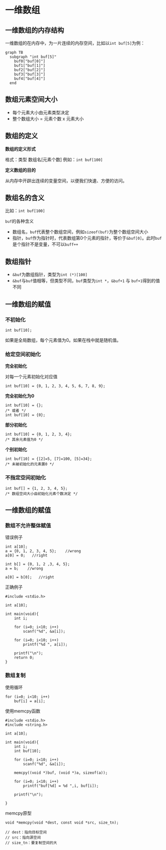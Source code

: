 # 一维数组

## 一维数组的内存结构

一维数组的在内存中，为一片连续的内存空间，比如以`int buf[5]`为例：

```mermaid
graph TB
  subgraph "int buf[5]"
    buf0["buf[0]"]
    buf1["buf[1]"]
    buf2["buf[2]"]
    buf3["buf[3]"]
    buf4["buf[4]"]
  end
```

## 数组元素空间大小

- 每个元素大小由元素类型决定
- 整个数组大小 = 元素个数 x 元素大小

## 数组的定义

**数组的定义形式**

格式：类型 数组名[元素个数]
例如：`int buf[100]`

**定义数组的目的**

从内存中开辟出连续的变量空间，以便我们快速、方便的访问。

## 数组名的含义

比如：`int buf[100]`

`buf`的各种含义

- 数组名，`buf`代表整个数组空间，例如`sizeof(buf)`为整个数组空间大小
- 指针，`buf`作为指针时，代表数组第0个元素的指针，等价于`&buf[0]`。此时`buf`是个指针不是变量，不可以`buff++`

## 数组指针

- `&buf`为数组指针，类型为`int (*)[100]`
- `&buf`与`buf`值相等，但类型不同，`buf`类型为`int *`，`&buf+1` 与 `buf+1`得到的值不同

## 一维数组的赋值

### 不初始化

```
int buf[10];
```
如果是全局数组，每个元素值为0。如果在栈中就是随机值。

### 给定空间初始化

**完全初始化**

对每一个元素初始化对应值

```
int buf[10] = {0, 1, 2, 3, 4, 5, 6, 7, 8, 9};
```

**完全初始化为0**

```
int buf[10] = {};
/* 或者 */
int buf[10] = {0};
```

**部分初始化**

```
int buf[10] = {0, 1, 2, 3, 4};
/* 其余元素值为0 */
```

**个别初始化**

```
int buf[10] = {[2]=5, [7]=100, [5]=34};
/* 未被初始化的元素置0 */
```

### 不指定空间初始化

```
int buf[] = {1, 2, 3, 4, 5};
/* 数组空间大小由初始化元素个数决定 */
```

## 一维数组的赋值

### 数组不允许整体赋值

错误例子

```
int a[10];
a = {0, 1, 2, 3, 4, 5};    //wrong
a[0] = 0;   //right

int b[] = {0, 1, 2 ,3, 4, 5};
a = b;    //wrong

a[0] = b[0];   //right
```

正确例子

```
#include <stdio.h>

int a[10];

int main(void){
    int i;

    for (i=0; i<10; i++)
        scanf("%d", &a[i]);

    for (i=0; i<10; i++)
        printf("%d ", a[i]);

    printf("\n");
    return 0;
}
```

### 数组复制

使用循环

```
for (i=0; i<10; i++)
    buf[i] = a[i];
```

使用memcpy函数

```
#include <stdio.h>
#include <string.h>

int a[10];

int main(void){
    int i;
    int buf[10];

    for (i=0; i<10; i++)
        scanf("%d", &a[i]);

    memcpy((void *)buf, (void *)a, sizeof(a));

    for (i=0; i<10; i++)
        printf("buf[%d] = %d ",i, buf[i]);

    printf("\n");

}
```

memcpy原型

```
void *memcpy(void *dest, const void *src, size_tn);

// dest：指向目标空间
// src：指向源空间
// size_tn：要复制空间的大
```
